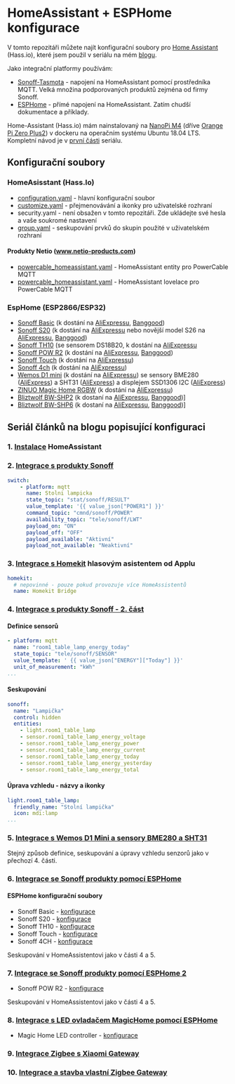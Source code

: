 # HomeAssistant + ESPHome konfigurace

V tomto repozitáři můžete najít konfigurační soubory pro [Home Assistant](https://home-assistant.io/) (Hass.io), které jsem použil v seriálu na mém [blogu](https://blog.vyoralek.cz).

Jako integrační platformy používám:

- [Sonoff-Tasmota](https://github.com/arendst/Sonoff-Tasmota) - napojení na HomeAssistant pomocí prostředníka MQTT. Velká množina podporovaných produktů zejména od firmy Sonoff.
- [ESPHome](https://esphome.io/) - přímé napojení na HomeAssistant. Zatím chudší dokumentace a příklady.

Home-Assistant (Hass.io) mám nainstalovaný na [NanoPi M4](http://s.click.aliexpress.com/e/cnx5OdvQ) (dříve [Orange Pi Zero Plus2](http://www.orangepi.org/OrangePiZeroPlus2)) v dockeru na operačním systému Ubuntu 18.04 LTS. Kompletní návod je v [první části](https://blog.vyoralek.cz/iot/centrum-chytre-domacnosti-homeassistant-hass-io-1-cast/) seriálu.

## Konfigurační soubory

### HomeAsisstant (Hass.Io)

- [configuration.yaml](home-assistant/configuration.yaml) - hlavní konfigurační soubor
- [customize.yaml](home-assistant/customize.yaml) - přejmenovávání a ikonky pro uživatelské rozhraní
- security.yaml - není obsažen v tomto repozitáři. Zde ukládejte své hesla a vaše soukromé nastavení
- [group.yaml](home-assistant/group.yaml) - seskupování prvků do skupin použité v uživatelském rozhraní

#### Produkty Netio (www.netio-products.com)
- [powercable_homeassistant.yaml](products/netio/powercable_homeassistant.yaml) - HomeAssistant entity pro PowerCable MQTT
- [powercable_homeassistant.yaml](products/netio/powercable_lovelace.yaml) - HomeAssistant lovelace pro PowerCable MQTT

### EspHome (ESP2866/ESP32)

- [Sonoff Basic](esphome/sonoff-basic.yaml) (k dostání na [AliExpressu](https://blog.vyoralek.cz/go/aliexpress-sonoff-basic/), [Banggood](https://blog.vyoralek.cz/go/bangood-sonoff-basic/))
- [Sonoff S20](esphome/sonoff-s20.yaml) (k dostání na [AliExpressu](https://blog.vyoralek.cz/go/aliexpress-sonoff-s20/) nebo novější model S26 na [AliExpressu](https://blog.vyoralek.cz/go/aliexpress-sonoff-s26/), [Banggood](https://blog.vyoralek.cz/go/bangood-sonoff-s26/))
- [Sonoff TH10](esphome/sonoff-th10.yaml) (se sensorem DS18B20, k dostání na [AliExpressu](http://s.click.aliexpress.com/e/SR7soQU)
- [Sonoff POW R2](esphome/sonoff-pow-r2.yaml) (k dostání na [AliExpressu](http://s.click.aliexpress.com/e/eqTCSpS), [Banggood](https://blog.vyoralek.cz/go/banggood-sonoff-pow-r2/))
- [Sonoff Touch](esphome/sonoff-touch.yaml) (k dostání na [AliExpressu](http://s.click.aliexpress.com/e/cMT8oOFI))
- [Sonoff 4ch](esphome/sonoff-4ch.yaml) (k dostání na [AliExpressu](http://s.click.aliexpress.com/e/zh7pyOy))
- [Wemos D1 mini](esphome/wemos-d1-mini.yaml) (k dostání na [AliExpressu](http://s.click.aliexpress.com/e/bQC4hpk4)) se sensory BME280 ([AliExpress](http//s.click.aliexpress.com/e/cdOOdbeu)) a SHT31 ([AliExpress](http://s.click.aliexpress.com/e/cmg8TZtO)) a displejem SSD1306 I2C ([AliExpress](http://s.click.aliexpress.com/e/yxcX9Fi))
- [ZINUO Magic Home RGBW](esphome/magichome-led-rgbw.yaml) (k dostání na [AliExpressu](http://s.click.aliexpress.com/e/c7R7uLXE))
- [Bliztwolf BW-SHP2](esphome/blitzwolf-shp2.yaml) (k dostaní na [AliExpressu](https://blog.vyoralek.cz/go/aliexpress-blitzwolf-bw-shp2/), [Banggood](https://blog.vyoralek.cz/go/banggood-blitzwolf-bw-shp2/))]
- [Bliztwolf BW-SHP6](esphome/blitzwolf-shp6.yaml) (k dostaní na [AliExpressu](https://blog.vyoralek.cz/go/aliexpress-blitzwolf-shp6/), [Banggood](https://blog.vyoralek.cz/go/banggood-blitzwolf-bw-shp6/))]

## Seriál článků na blogu popisující konfiguraci

### 1. [Instalace](https://blog.vyoralek.cz/iot/centrum-chytre-domacnosti-homeassistant-hass-io-1-cast/) HomeAssistant

### 2. [Integrace s produkty Sonoff](https://blog.vyoralek.cz/iot/centrum-chytre-domacnosti-homeassistant-hass-io-2-cast-integrace-sonoff/)

```yaml
switch:
    - platform: mqtt
      name: Stolni lampicka
      state_topic: "stat/sonoff/RESULT"
      value_template: '{{ value_json["POWER1"] }}'
      command_topic: "cmnd/sonoff/POWER"
      availability_topic: "tele/sonoff/LWT"
      payload_on: "ON"
      payload_off: "OFF"
      payload_available: "Aktivní"
      payload_not_available: "Neaktivní"
```

### 3. [Integrace s Homekit](https://blog.vyoralek.cz/iot/centrum-chytre-domacnosti-homeassistant-hass-io-3-cast-integrace-homekit/) hlasovým asistentem od Applu

```yaml
homekit:
  # nepovinné - pouze pokud provozuje více HomeAssistentů
  name: Homekit Bridge
```

### 4. [Integrace s produkty Sonoff - 2. část](https://blog.vyoralek.cz/iot/centrum-chytre-domacnosti-homeassistant-hass-io-4-cast-integrace-sonoff-2//)

#### Definice sensorů

```yaml
- platform: mqtt
  name: "room1_table_lamp_energy_today"
  state_topic: "tele/sonoff/SENSOR"
  value_template: ' {{ value_json["ENERGY"]["Today"] }}'
  unit_of_measurement: "kWh"
...
```

#### Seskupování

```yaml
sonoff:
  name: "Lampička"
  control: hidden
  entities:
    - light.room1_table_lamp
    - sensor.room1_table_lamp_energy_voltage
    - sensor.room1_table_lamp_energy_power
    - sensor.room1_table_lamp_energy_current
    - sensor.room1_table_lamp_energy_today
    - sensor.room1_table_lamp_energy_yesterday
    - sensor.room1_table_lamp_energy_total
```

#### Úprava vzhledu - názvy a ikonky

```yaml
light.room1_table_lamp:
  friendly_name: "Stolní lampička"
  icon: mdi:lamp
...
```

### 5. [Integrace s Wemos D1 Mini a sensory BME280 a SHT31](https://blog.vyoralek.cz/iot/centrum-chytre-domacnosti-homeassistant-hass-io-5-cast-wemos-d1-bme280-a-sht31/)

Stejný způsob definice, seskupování a úpravy vzhledu senzorů jako v přechozí 4. části.

### 6. [Integrace se Sonoff produkty pomocí ESPHome](https://blog.vyoralek.cz/iot/centrum-chytre-domacnosti-homeassistant-hass-io-5-cast-sonoff-esphome/)

#### ESPHome konfigurační soubory

- Sonoff Basic - [konfigurace](esphome/sonoff-basic.yaml)
- Sonoff S20 - [konfigurace](esphome/sonoff-s20.yaml)
- Sonoff TH10 - [konfigurace](esphome/sonoff-th10.yaml)
- Sonoff Touch - [konfigurace](esphome/sonoff-touch.yaml)
- Sonoff 4CH - [konfigurace](esphome/sonoff-4ch.yaml)

Seskupování v HomeAssistentovi jako v části 4 a 5.

### 7. [Integrace se Sonoff produkty pomocí ESPHome 2](https://blog.vyoralek.cz/iot/centrum-chytre-domacnosti-homeassistant-hass-io-7-cast-sonoff-pow-esphome/)

- Sonoff POW R2 - [konfigurace](esphome/sonoff-pow-r2.yaml)

Seskupování v HomeAssistentovi jako v části 4 a 5.

### 8. [Integrace s LED ovladačem MagicHome pomocí ESPHome](https://blog.vyoralek.cz/iot/centrum-chytre-domacnosti-homeassistant-hass-io-8-cast-led-esphome/)

- Magic Home LED controller - [konfigurace](esphome/magichome-led-rgbw.yaml)

### 9. [Integrace Zigbee s Xiaomi Gateway](https://blog.vyoralek.cz/iot/centrum-chytre-domacnosti-homeassistant-hass-io-9-cast-integrace-zigbee-xiaomi-mijia-a-aqara/)

### 10. [Integrace a stavba vlastní Zigbee Gateway](https://blog.vyoralek.cz/iot/vlastni-zigbee-gateway/)